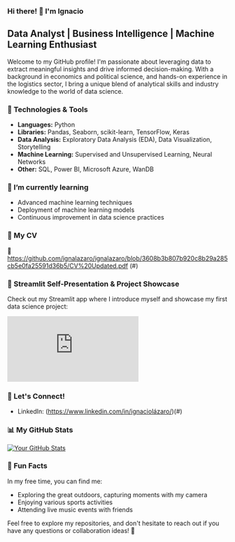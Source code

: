 

### Hi there! 👋 I'm Ignacio

## Data Analyst | Business Intelligence | Machine Learning Enthusiast

Welcome to my GitHub profile! I'm passionate about leveraging data to extract meaningful insights and drive informed decision-making. With a background in economics and political science, and hands-on experience in the logistics sector, I bring a unique blend of analytical skills and industry knowledge to the world of data science.

### 🔧 Technologies & Tools

- **Languages:** Python
- **Libraries:** Pandas, Seaborn, scikit-learn, TensorFlow, Keras
- **Data Analysis:** Exploratory Data Analysis (EDA), Data Visualization, Storytelling
- **Machine Learning:** Supervised and Unsupervised Learning, Neural Networks
- **Other:** SQL, Power BI, Microsoft Azure, WanDB

### 🌱 I’m currently learning

- Advanced machine learning techniques
- Deployment of machine learning models
- Continuous improvement in data science practices

### 📄 My CV

📎 https://github.com/ignalazaro/ignalazaro/blob/3608b3b807b920c8b29a285cb5e0fa25591d36b5/CV%20Updated.pdf (#)

### 🚀 Streamlit Self-Presentation & Project Showcase

Check out my Streamlit app where I introduce myself and showcase my first data science project:

[![Streamlit App](https://share.streamlit.io/yourusername/your-streamlit-app/main/app.py)](https://share.streamlit.io/yourusername/your-streamlit-app/main/app.py)


### 🤝 Let's Connect!

- LinkedIn: (https://www.linkedin.com/in/ignaciolázaro/)(#)


### 📊 My GitHub Stats

[![Your GitHub Stats](https://github-readme-stats.vercel.app/api?username=ignalazaro&show_icons=true&hide=issues&hide_title=true&count_private=true&theme=radical)](https://github.com/ignalazaro)

### 🎉 Fun Facts

In my free time, you can find me:
- Exploring the great outdoors, capturing moments with my camera
- Enjoying various sports activities
- Attending live music events with friends

Feel free to explore my repositories, and don't hesitate to reach out if you have any questions or collaboration ideas! 🚀

